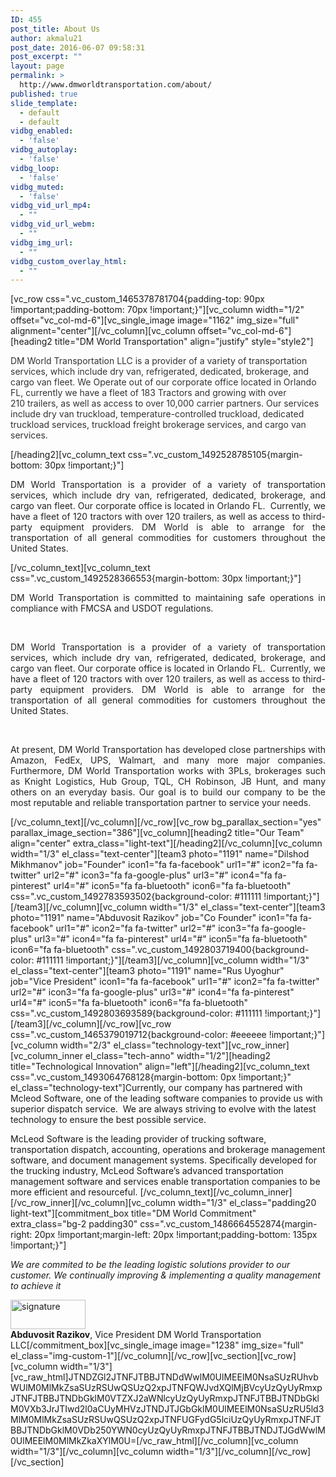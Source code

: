 ```yaml
---
ID: 455
post_title: About Us
author: akmalu21
post_date: 2016-06-07 09:58:31
post_excerpt: ""
layout: page
permalink: >
  http://www.dmworldtransportation.com/about/
published: true
slide_template:
  - default
  - default
vidbg_enabled:
  - 'false'
vidbg_autoplay:
  - 'false'
vidbg_loop:
  - 'false'
vidbg_muted:
  - 'false'
vidbg_vid_url_mp4:
  - ""
vidbg_vid_url_webm:
  - ""
vidbg_img_url:
  - ""
vidbg_custom_overlay_html:
  - ""
---
```

[vc_row css=".vc_custom_1465378781704{padding-top: 90px !important;padding-bottom: 70px !important;}"][vc_column width="1/2" offset="vc_col-md-6"][vc_single_image image="1162" img_size="full" alignment="center"][/vc_column][vc_column offset="vc_col-md-6"][heading2 title="DM World Transportation" align="justify" style="style2"]
<p style="color: #333;">DM World Transportation LLC is a provider of a variety of transportation services, which include dry van, refrigerated, dedicated, brokerage, and cargo van fleet. We Operate out of our corporate office located in Orlando FL, currently we have a fleet of 183 Tractors and growing with over 210 trailers, as well as access to over 10,000 carrier partners. Our services include dry van truckload, temperature-controlled truckload, dedicated truckload services, truckload freight brokerage services, and cargo van services.</p>
[/heading2][vc_column_text css=".vc_custom_1492528785105{margin-bottom: 30px !important;}"]
<p style="text-align: justify; color: #222;">DM World Transportation is a provider of a variety of transportation services, which include dry van, refrigerated, dedicated, brokerage, and cargo van fleet. Our corporate office is located in Orlando FL.  Currently, we have a fleet of 120 tractors with over 120 trailers, as well as access to third-party equipment providers. DM World is able to arrange for the transportation of all general commodities for customers throughout the United States.</p>
[/vc_column_text][vc_column_text css=".vc_custom_1492528366553{margin-bottom: 30px !important;}"]
<p style="text-align: justify; color: #222;">DM World Transportation is committed to maintaining safe operations in compliance with FMCSA and USDOT regulations.</p>
&nbsp;
<p style="text-align: justify; color: #222;">DM World Transportation is a provider of a variety of transportation services, which include dry van, refrigerated, dedicated, brokerage, and cargo van fleet. Our corporate office is located in Orlando FL.  Currently, we have a fleet of 120 tractors with over 120 trailers, as well as access to third-party equipment providers. DM World is able to arrange for the transportation of all general commodities for customers throughout the United States.</p>
&nbsp;
<p style="text-align: justify; color: #222;">At present, DM World Transportation has developed close partnerships with Amazon, FedEx, UPS, Walmart, and many more major companies. Furthermore, DM World Transportation works with 3PLs, brokerages such as Knight Logistics, Hub Group, TQL, CH Robinson, JB Hunt, and many others on an everyday basis. Our goal is to build our company to be the most reputable and reliable transportation partner to service your needs.</p>
[/vc_column_text][/vc_column][/vc_row][vc_row bg_parallax_section="yes" parallax_image_section="386"][vc_column][heading2 title="Our Team" align="center" extra_class="light-text"][/heading2][/vc_column][vc_column width="1/3" el_class="text-center"][team3 photo="1191" name="Dilshod Mikhmanov" job="Founder" icon1="fa fa-facebook" url1="#" icon2="fa fa-twitter" url2="#" icon3="fa fa-google-plus" url3="#" icon4="fa fa-pinterest" url4="#" icon5="fa fa-bluetooth" icon6="fa fa-bluetooth" css=".vc_custom_1492783593502{background-color: #111111 !important;}"][/team3][/vc_column][vc_column width="1/3" el_class="text-center"][team3 photo="1191" name="Abduvosit Razikov" job="Co Founder" icon1="fa fa-facebook" url1="#" icon2="fa fa-twitter" url2="#" icon3="fa fa-google-plus" url3="#" icon4="fa fa-pinterest" url4="#" icon5="fa fa-bluetooth" icon6="fa fa-bluetooth" css=".vc_custom_1492803719400{background-color: #111111 !important;}"][/team3][/vc_column][vc_column width="1/3" el_class="text-center"][team3 photo="1191" name="Rus Uyoghur" job="Vice President" icon1="fa fa-facebook" url1="#" icon2="fa fa-twitter" url2="#" icon3="fa fa-google-plus" url3="#" icon4="fa fa-pinterest" url4="#" icon5="fa fa-bluetooth" icon6="fa fa-bluetooth" css=".vc_custom_1492803693589{background-color: #111111 !important;}"][/team3][/vc_column][/vc_row][vc_row css=".vc_custom_1465379019712{background-color: #eeeeee !important;}"][vc_column width="2/3" el_class="technology-text"][vc_row_inner][vc_column_inner el_class="tech-anno" width="1/2"][heading2 title="Technological Innovation" align="left"][/heading2][vc_column_text css=".vc_custom_1493064768128{margin-bottom: 0px !important;}" el_class="technology-text"]Currently, our company has partnered with Mcleod Software, one of the leading software companies to provide us with superior dispatch service.  We are always striving to evolve with the latest technology to ensure the best possible service.

McLeod Software is the leading provider of trucking software, transportation dispatch, accounting, operations and brokerage management software, and document management systems. Specifically developed for the trucking industry, McLeod Software’s advanced transportation management software and services enable transportation companies to be more efficient and resourceful. [/vc_column_text][/vc_column_inner][/vc_row_inner][/vc_column][vc_column width="1/3" el_class="padding20 light-text"][commitment_box title="DM World Commitment" extra_class="bg-2 padding30" css=".vc_custom_1486664552874{margin-right: 20px !important;margin-left: 20px !important;padding-bottom: 135px !important;}"]
<p class="lead big"><i>We are commited to be the leading logistic solutions provider to our customer. We continually improving &amp; implementing a quality management to achieve it
</i></p>
<img class="alignnone size-full wp-image-533" src="http://demo.vegatheme.com/gocargo/demo3/wp-content/uploads/sites/3/2016/06/signature.png" alt="signature" width="120" height="47" />
<div class="divider-single"></div>
<b>Abduvosit Razikov</b>, Vice President
DM World Transportation LLC[/commitment_box][vc_single_image image="1238" img_size="full" el_class="img-custom-1"][/vc_column][/vc_row][vc_section][vc_row][vc_column width="1/3"][vc_raw_html]JTNDZGl2JTNFJTBBJTNDdWwlM0UlMEElM0NsaSUzRUhvbWUlM0MlMkZsaSUzRSUwQSUzQ2xpJTNFQWJvdXQlMjBVcyUzQyUyRmxpJTNFJTBBJTNDbGklM0VTZXJ2aWNlcyUzQyUyRmxpJTNFJTBBJTNDbGklM0VXb3JrJTIwd2l0aCUyMHVzJTNDJTJGbGklM0UlMEElM0NsaSUzRU5ld3MlM0MlMkZsaSUzRSUwQSUzQ2xpJTNFUGFydG5lciUzQyUyRmxpJTNFJTBBJTNDbGklM0VDb250YWN0cyUzQyUyRmxpJTNFJTBBJTNDJTJGdWwlM0UlMEElM0MlMkZkaXYlM0U=[/vc_raw_html][/vc_column][vc_column width="1/3"][/vc_column][vc_column width="1/3"][/vc_column][/vc_row][/vc_section]